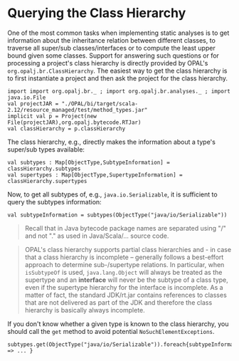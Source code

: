 # Querying the Class Hierarchy

One of the most common tasks when implementing static analyses is to get information about the inheritance relation between different classes, to traverse all super/sub classes/interfaces or to compute the least upper bound given some classes. Support for answering such questions or for processing a project's class hierarchy is directly provided by OPAL's `org.opalj.br.ClassHierarchy`. The easiest way to get the class hierarchy is to first instantiate a project and then ask the project for the class hierarchy.

    import import org.opalj.br._ ; import org.opalj.br.analyses._ ; import java.io.File
    val projectJAR = "./OPAL/bi/target/scala-2.12/resource_managed/test/method_types.jar"
    implicit val p = Project(new File(projectJAR),org.opalj.bytecode.RTJar)
    val classHierarchy = p.classHierarchy

The class hierarchy, e.g., directly makes the information about a type's super/sub types available:

    val subtypes : Map[ObjectType,SubtypeInformation] = classHierarchy.subtypes
    val supertypes : Map[ObjectType,SupertypeInformation] = classHierarchy.supertypes

Now, to get all subtypes of, e.g., `java.io.Serializable`, it is sufficient to query the subtypes information:

    val subtypeInformation = subtypes(ObjectType("java/io/Serializable"))

>Recall that in Java bytecode package names are separated using "/" and not "." as used in Java/Scala/... source code.

>OPAL's class hierarchy supports partial class hierarchies and - in case that a class hierarchy is incomplete – generally follows a best-effort approach to determine sub-/supertype relations. In particular, when `isSubtypeOf` is used, `java.lang.Object` will always be treated as the supertype and an **interface** will never be the subtype of a class type, even if the supertype hierarchy for the interface is incomplete. As a matter of fact, the standard JDK/rt.jar contains references to classes that are not delivered as part of the JDK and therefore the class hierarchy is basically always incomplete.

If you don't know whether a given type is known to the class hierarchy, you should call the `get` method to avoid potential `NoSuchElementExceptions`.

    subtypes.get(ObjectType("java/io/Serializable")).foreach{subtypeInformation => ... }

